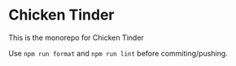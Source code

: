 # Chicken Tinder
This is the monorepo for Chicken Tinder

Use `npm run format` and `npm run lint` before commiting/pushing.
